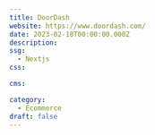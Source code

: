 ```yaml
---
title: DoorDash
website: https://www.doordash.com/
date: 2023-02-18T00:00:00.000Z
description:
ssg:
  - Nextjs
css:

cms:

category:
  - Ecommerce
draft: false
---
```

